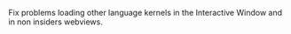 Fix problems loading other language kernels in the Interactive Window and in non insiders webviews.
